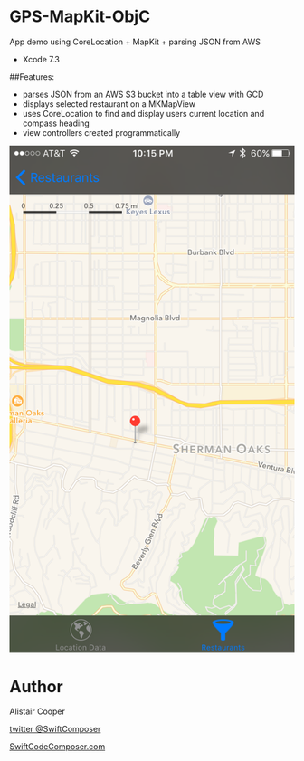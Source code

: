 # GPS-MapKit-ObjC
App demo using CoreLocation + MapKit + parsing JSON from AWS

- Xcode 7.3

##Features:
+ parses JSON from an AWS S3 bucket into a table view with GCD
+ displays selected restaurant on a MKMapView
+ uses CoreLocation to find and display users current location and compass heading 
+ view controllers created programmatically

![Alt text](/MapKitSS.PNG?raw=true "")

# Author
Alistair Cooper

[twitter @SwiftComposer](https://www.twitter.com/swiftcomposer.com)

[SwiftCodeComposer.com](https://www.swiftcodecomposer.com)

